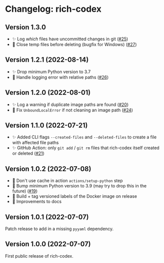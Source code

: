 # Changelog: rich-codex

## Version 1.3.0

- ✨ Log _which_ files have uncommitted changes in git ([#25](https://github.com/ewels/rich-codex/issues/25))
- 🐛 Close temp files before deleting (bugfix for Windows) ([#27](https://github.com/ewels/rich-codex/issues/27))

## Version 1.2.1 (2022-08-14)

- ✨ Drop minimum Python version to 3.7
- 🐛 Handle logging error with relative paths ([#26](https://github.com/ewels/rich-codex/issues/26))

## Version 1.2.0 (2022-08-01)

- ✨ Log a warning if duplicate image paths are found ([#20](https://github.com/ewels/rich-codex/issues/20))
- 🐛 Fix `UnboundLocalError` if not cleaning an image path ([#24](https://github.com/ewels/rich-codex/issues/24))

## Version 1.1.0 (2022-07-21)

- ✨ Added CLI flags `--created-files` and `--deleted-files` to create a file with affected file paths
- ✨ GitHub Action: only `git add` / `git rm` files that rich-codex itself created or deleted ([#21](https://github.com/ewels/rich-codex/issues/21))

## Version 1.0.2 (2022-07-08)

- 🐛 Don't use cache in action `actions/setup-python` step
- 🐛 Bump minimum Python version to 3.9 (may try to drop this in the future) ([#19](https://github.com/ewels/rich-codex/issues/19))
- 🐳 Build + tag versioned labels of the Docker image on release
- 📖 Improvements to docs

## Version 1.0.1 (2022-07-07)

Patch release to add in a missing `pyyaml` dependency.

## Version 1.0.0 (2022-07-07)

First public release of rich-codex.
